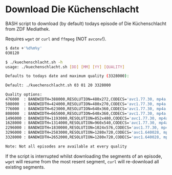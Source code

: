 # Download Die Küchenschlacht

BASH script to download (by default) todays episode of Die Küchenschlacht from ZDF Mediathek.

Requires `wget` or `curl` and `ffmpeg` (NOT `avconv`!).

```bash
$ date +'%d%m%y'
030120

$ ./kuechenschlacht.sh -h
usage: ./kuechenschlacht.sh [DD] [MM] [YY] [QUALITY]

Defaults to todays date and maximum quality (3328000):

Default: ./kuechenschlacht.sh 03 01 20 3328000

Quality options:
476000  : BANDWIDTH=388000,RESOLUTION=480x272,CODECS='avc1.77.30, mp4a.40.2'
508000  : BANDWIDTH=424000,RESOLUTION=480x270,CODECS='avc1.77.30, mp4a.40.2'
776000  : BANDWIDTH=623000,RESOLUTION=640x360,CODECS='avc1.77.30, mp4a.40.2'
808000  : BANDWIDTH=665000,RESOLUTION=640x360,CODECS='avc1.77.30, mp4a.40.2'
1496000 : BANDWIDTH=1193000,RESOLUTION=852x480,CODECS='avc1.77.30, mp4a.40.2'
1628000 : BANDWIDTH=1314000,RESOLUTION=960x540,CODECS='avc1.77.30, mp4a.40.2'
2296000 : BANDWIDTH=1830000,RESOLUTION=1024x576,CODECS='avc1.77.30, mp4a.40.2'
3296000 : BANDWIDTH=2583000,RESOLUTION=1280x720,CODECS='avc1.640028, mp4a.40.2'
3328000 : BANDWIDTH=2652000,RESOLUTION=1280x720,CODECS='avc1.640028, mp4a.40.2'

Note: Not all episodes are available at every quality
```

If the script is interrupted whilst downloading the segments of an episode, `wget` will resume from the most resent segment, `curl` will re-download all existing segments.